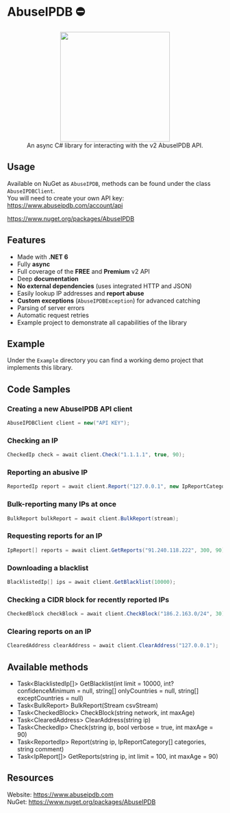 # AbuseIPDB ⛔

<div align="center">
  <img width="256" height="256" src="https://www.abuseipdb.com/img/abuseipdb-logo.svg">
</div>

<div align="center">
  An async C# library for interacting with the v2 AbuseIPDB API.
</div>

## Usage
Available on NuGet as `AbuseIPDB`, methods can be found under the class `AbuseIPDBClient`.<br/>
You will need to create your own API key: https://www.abuseipdb.com/account/api

https://www.nuget.org/packages/AbuseIPDB

## Features
- Made with **.NET 6**
- Fully **async**
- Full coverage of the **FREE** and **Premium** v2 API
- Deep **documentation**
- **No external dependencies** (uses integrated HTTP and JSON)
- Easily lookup IP addresses and **report abuse**
- **Custom exceptions** (`AbuseIPDBException`) for advanced catching
- Parsing of server errors
- Automatic request retries
- Example project to demonstrate all capabilities of the library

## Example
Under the `Example` directory you can find a working demo project that implements this library.

## Code Samples

### Creating a new AbuseIPDB API client
```csharp
AbuseIPDBClient client = new("API KEY");
```

### Checking an IP
```csharp
CheckedIp check = await client.Check("1.1.1.1", true, 90);
```

### Reporting an abusive IP
```csharp
ReportedIp report = await client.Report("127.0.0.1", new IpReportCategory[] { IpReportCategory.WebSpam, IpReportCategory.SSH }, "Test Report");
```

### Bulk-reporting many IPs at once
```csharp
BulkReport bulkReport = await client.BulkReport(stream);
```

### Requesting reports for an IP
```csharp
IpReport[] reports = await client.GetReports("91.240.118.222", 300, 90);
```

### Downloading a blacklist
```csharp
BlacklistedIp[] ips = await client.GetBlacklist(10000);
```

### Checking a CIDR block for recently reported IPs
```csharp
CheckedBlock checkBlock = await client.CheckBlock("186.2.163.0/24", 30);
```

### Clearing reports on an IP
```csharp
ClearedAddress clearAddress = await client.ClearAddress("127.0.0.1");
```

## Available methods
- Task\<BlacklistedIp[]> GetBlacklist(int limit = 10000, int? confidenceMinimum = null, string[] onlyCountries = null, string[] exceptCountries = null)
- Task\<BulkReport> BulkReport(Stream csvStream)
- Task\<CheckedBlock> CheckBlock(string network, int maxAge)
- Task\<ClearedAddress> ClearAddress(string ip)
- Task\<CheckedIp> Check(string ip, bool verbose = true, int maxAge = 90)
- Task\<ReportedIp> Report(string ip, IpReportCategory[] categories, string comment)
- Task\<IpReport[]> GetReports(string ip, int limit = 100, int maxAge = 90)

## Resources
Website: https://www.abuseipdb.com<br/>
NuGet: https://www.nuget.org/packages/AbuseIPDB